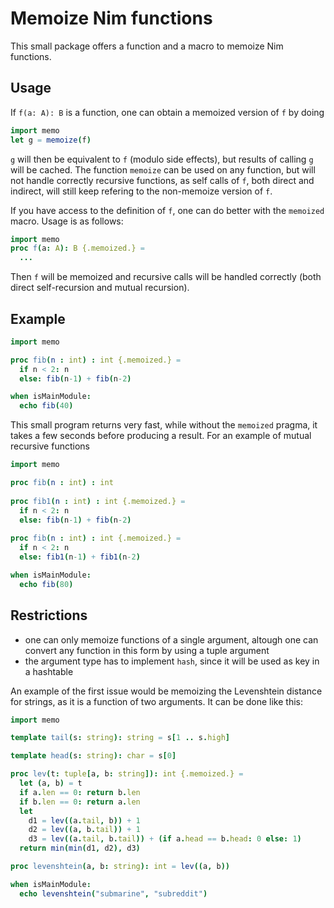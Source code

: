 Memoize Nim functions
=====================

This small package offers a function and a macro to memoize Nim functions.

Usage
-----

If `f(a: A): B` is a function, one can obtain a memoized version of `f` by doing

```nim
import memo
let g = memoize(f)
```

`g` will then be equivalent to `f` (modulo side effects), but results of calling `g` will be cached. The function `memoize` can be used on any function, but will not handle correctly recursive functions, as self calls of `f`, both direct and indirect, will still keep refering to the non-memoize version of `f`.

If you have access to the definition of `f`, one can do better with the `memoized` macro. Usage is as follows:

```nim
import memo
proc f(a: A): B {.memoized.} =
  ...
```

Then `f` will be memoized and recursive calls will be handled correctly (both direct self-recursion and mutual recursion).

Example
-------

```nim
import memo

proc fib(n : int) : int {.memoized.} =
  if n < 2: n
  else: fib(n-1) + fib(n-2)

when isMainModule:
  echo fib(40)
```

This small program returns very fast, while without the `memoized` pragma, it takes a few seconds before producing a result. For an example of mutual recursive functions

```nim
import memo

proc fib(n : int) : int
    
proc fib1(n : int) : int {.memoized.} =
  if n < 2: n
  else: fib(n-1) + fib(n-2)
    
proc fib(n : int) : int {.memoized.} =
  if n < 2: n
  else: fib1(n-1) + fib1(n-2)

when isMainModule:
  echo fib(80)
```

Restrictions
------------

* one can only memoize functions of a single argument, altough one can convert any function in this form by using a tuple argument
* the argument type has to implement ``hash``, since it will be used as key in a hashtable

An example of the first issue would be memoizing the Levenshtein distance for strings, as it is a function of two arguments. It can be done like this:

```nim
import memo

template tail(s: string): string = s[1 .. s.high]

template head(s: string): char = s[0]

proc lev(t: tuple[a, b: string]): int {.memoized.} =
  let (a, b) = t
  if a.len == 0: return b.len
  if b.len == 0: return a.len
  let
    d1 = lev((a.tail, b)) + 1
    d2 = lev((a, b.tail)) + 1
    d3 = lev((a.tail, b.tail)) + (if a.head == b.head: 0 else: 1)
  return min(min(d1, d2), d3)

proc levenshtein(a, b: string): int = lev((a, b))

when isMainModule:
  echo levenshtein("submarine", "subreddit")
```
